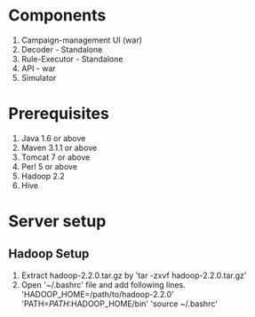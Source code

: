 # Components
1. Campaign-management UI (war)
2. Decoder - Standalone
3. Rule-Executor - Standalone
4. API - war
5. Simulator

# Prerequisites
1. Java 1.6 or above
2. Maven 3.1.1 or above
3. Tomcat 7 or above
4. Perl 5 or above
5. Hadoop 2.2
6. Hive

# Server setup
## Hadoop Setup
1. Extract hadoop-2.2.0.tar.gz by 'tar -zxvf hadoop-2.2.0.tar.gz'
2. Open '~/.bashrc' file and add following lines.
   'HADOOP_HOME=/path/to/hadoop-2.2.0'
   'PATH=$PATH:$HADOOP_HOME/bin'
   'source ~/.bashrc'







